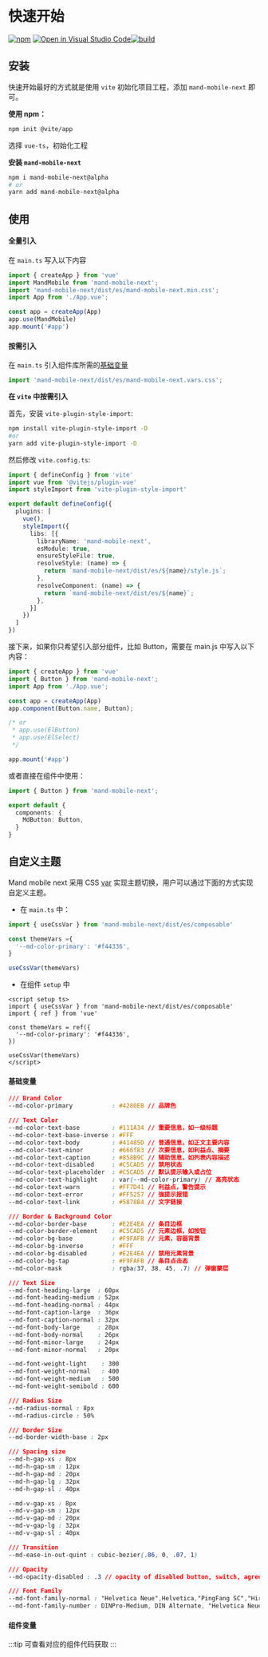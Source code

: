 # 快速开始

[![npm](https://img.shields.io/npm/v/mand-mobile-next.svg)](https://www.npmjs.org/package/mand-mobile-next) [![Open in Visual Studio Code](https://open.vscode.dev/badges/open-in-vscode.svg)](https://open.vscode.dev/mand-mobile/mand-mobile-next)[![build](https://github.com/mand-mobile/mand-mobile-next/actions/workflows/build.yml/badge.svg?branch=vue3)](https://github.com/mand-mobile/mand-mobile-next/actions)  

## 安装

快速开始最好的方式就是使用 `vite` 初始化项目工程，添加 `mand-mobile-next` 即可。

**使用 npm：**

```bash
npm init @vite/app
```

选择 `vue-ts`，初始化工程

**安装 `mand-mobile-next`**

```bash
npm i mand-mobile-next@alpha
# or
yarn add mand-mobile-next@alpha
```

## 使用

#### 全量引入

在 `main.ts` 写入以下内容

```typescript
import { createApp } from 'vue'
import MandMobile from 'mand-mobile-next';
import 'mand-mobile-next/dist/es/mand-mobile-next.min.css';
import App from './App.vue';

const app = createApp(App)
app.use(MandMobile)
app.mount('#app')
```

#### 按需引入

在 `main.ts` 引入组件库所需的[基础变量](#基础变量)

```typescript
import 'mand-mobile-next/dist/es/mand-mobile-next.vars.css';
```

**在 `vite` 中按需引入**

首先，安装 `vite-plugin-style-import`:

```bash
npm install vite-plugin-style-import -D
#or
yarn add vite-plugin-style-import -D
```

然后修改 `vite.config.ts`:

```ts
import { defineConfig } from 'vite'
import vue from '@vitejs/plugin-vue'
import styleImport from 'vite-plugin-style-import'

export default defineConfig({
  plugins: [
    vue(),
    styleImport({
      libs: [{
        libraryName: 'mand-mobile-next',
        esModule: true,
        ensureStyleFile: true,
        resolveStyle: (name) => {
          return `mand-mobile-next/dist/es/${name}/style.js`;
        },
        resolveComponent: (name) => {
          return `mand-mobile-next/dist/es/${name}`;
        },
      }]
    })
  ]
})
```

接下来，如果你只希望引入部分组件，比如 Button，需要在 main.js 中写入以下内容：

```ts
import { createApp } from 'vue'
import { Button } from 'mand-mobile-next';
import App from './App.vue';

const app = createApp(App)
app.component(Button.name, Button);

/* or
 * app.use(ElButton)
 * app.use(ElSelect)
 */

app.mount('#app')
```

或者直接在组件中使用：

```ts
import { Button } from 'mand-mobile-next';

export default {
  components: {
    MdButton: Button,
  }
}
```

## 自定义主题

Mand mobile next 采用 CSS [var](https://developer.mozilla.org/zh-CN/docs/Web/CSS/var) 实现主题切换，用户可以通过下面的方式实现自定义主题。

- 在 `main.ts` 中：

```ts
import { useCssVar } from 'mand-mobile-next/dist/es/composable'

const themeVars ={
  '--md-color-primary': '#f44336',
}

useCssVar(themeVars)
```

- 在组件 `setup` 中

```vue
<script setup ts>
import { useCssVar } from 'mand-mobile-next/dist/es/composable'
import { ref } from 'vue'

const themeVars = ref({
  '--md-color-primary': '#f44336',
})

useCssVar(themeVars)
</script>
```

#### 基础变量

```css
/// Brand Color
--md-color-primary           : #4280EB // 品牌色

/// Text Color
--md-color-text-base         : #111A34 // 重要信息，如一级标题
--md-color-text-base-inverse : #FFF
--md-color-text-body         : #41485D // 普通信息，如正文主要内容
--md-color-text-minor        : #666f83 // 次要信息，如利益点、摘要
--md-color-text-caption      : #858B9C // 辅助信息，如列表内容描述
--md-color-text-disabled     : #C5CAD5 // 禁用状态
--md-color-text-placeholder  : #C5CAD5 // 默认提示输入或占位
--md-color-text-highlight    : var(--md-color-primary) // 高亮状态
--md-color-text-warn         : #FF7D41 // 利益点，警告提示
--md-color-text-error        : #FF5257 // 强提示报错
--md-color-text-link         : #5878B4 // 文字链接

/// Border & Background Color
--md-color-border-base       : #E2E4EA // 条目边框
--md-color-border-element    : #C5CAD5 // 元素边框，如按钮
--md-color-bg-base           : #F9FAFB // 元素，容器背景
--md-color-bg-inverse        : #FFF
--md-color-bg-disabled       : #E2E4EA // 禁用元素背景
--md-color-bg-tap            : #F9FAFB // 条目点击态
--md-color-mask              : rgba(37, 38, 45, .7) // 弹窗蒙层

/// Text Size
--md-font-heading-large  : 60px
--md-font-heading-medium : 52px
--md-font-heading-normal : 44px
--md-font-caption-large  : 36px
--md-font-caption-normal : 32px
--md-font-body-large     : 28px
--md-font-body-normal    : 26px
--md-font-minor-large    : 24px
--md-font-minor-normal   : 20px

--md-font-weight-light    : 300
--md-font-weight-normal   : 400
--md-font-weight-medium   : 500
--md-font-weight-semibold : 600

/// Radius Size
--md-radius-normal : 8px
--md-radius-circle : 50%

/// Border Size
--md-border-width-base : 2px

/// Spacing size
--md-h-gap-xs : 8px
--md-h-gap-sm : 12px
--md-h-gap-md : 20px
--md-h-gap-lg : 32px
--md-h-gap-sl : 40px

--md-v-gap-xs : 8px
--md-v-gap-sm : 12px
--md-v-gap-md : 20px
--md-v-gap-lg : 32px
--md-v-gap-sl : 40px

/// Transition
--md-ease-in-out-quint : cubic-bezier(.86, 0, .07, 1)

/// Opacity
--md-opacity-disabled : .3 // opacity of disabled button, switch, agree

/// Font Family
--md-font-family-normal : "Helvetica Neue",Helvetica,"PingFang SC","Hiragino Sans GB","Microsoft YaHei","微软雅黑",Arial,sans-serif
--md-font-family-number : DINPro-Medium, DIN Alternate, "Helvetica Neue",Helvetica,"PingFang SC","Hiragino Sans GB","Microsoft YaHei","微软雅黑",Arial,sans-serif
```

#### 组件变量

:::tip
可查看对应的组件代码获取
:::
